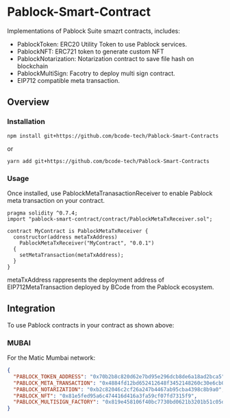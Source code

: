 <!-- <img src="https://www.pablock.it/wp-content/uploads/2021/05/cropped-logoBCode_bianco-1.png" alt=""Pablock" height="40px"> -->

# Pablock-Smart-Contract

Implementations of Pablock Suite smazrt contracts, includes:

- PablockToken: ERC20 Utility Token to use Pablock services.
- PablockNFT: ERC721 token to generate custom NFT
- PablockNotarization: Notarization contract to save file hash on blockchain
- PablockMultiSign: Facotry to deploy multi sign contract.
- EIP712 compatible meta transaction.

## Overview

### Installation

```console
npm install git+https://github.com/bcode-tech/Pablock-Smart-Contracts
```

or

```console
yarn add git+https://github.com/bcode-tech/Pablock-Smart-Contracts
```

### Usage

Once installed, use PablockMetaTranasactionReceiver to enable Pablock meta
transaction on your contract.

```solidity
pragma solidity ^0.7.4;
import "pablock-smart-contract/contract/PablockMetaTxReceiver.sol";

contract MyContract is PablockMetaTxReceiver {
  constructor(address metaTxAddress)
    PablockMetaTxReceiver("MyContract", "0.0.1")
  {
    setMetaTransaction(metaTxAddress);
  }
}

```

metaTxAddress rappresents the deployment address of EIP712MetaTransaction
deployed by BCode from the Pablock ecosystem.

## Integration

To use Pablock contracts in your contract as shown above:

### MUBAI

For the Matic Mumbai network:

```json
{
  "PABLOCK_TOKEN_ADDRESS": "0x70b2b8c820d62e7bd95e296dcb8de6a18ad2bca5",
  "PABLOCK_META_TRANSACTION": "0x4884fd12bd652412648f3452148260c30e6cb08a",
  "PABLOCK_NOTARIZATION": "0xb2c82046c2cf26a247b4467ab95cba4398c8b9a0",
  "PABLOCK_NFT": "0x81e5fed95a6c474416d416a3fa59cf07fd7315f9",
  "PABLOCK_MULTISIGN_FACTORY": "0x819e458106f40bc7730bd0621b3201b51c05d205"
}
```

